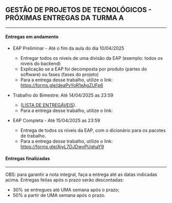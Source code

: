 ## GESTÃO DE PROJETOS DE TECNOLÓGICOS - PRÓXIMAS ENTREGAS DA TURMA A
___

#### Entregas em andamento

- EAP Preliminar - Até o fim da aula do dia 10/04/2025
    + Entregar todos os níveis de uma divisão da EAP (exemplo: todos os níveis do backend)
    + Explicação se a EAP foi decomposta por produto (partes do software) ou fases (fases do projeto)
    + Para a entrega desse trabalho, utilize o link: https://forms.gle/deaPvYoR1eAgZUFp6

- Trabalho do Bimestre: Até 14/04/2025 as 23:59
    + ([LISTA DE ENTREGÁVEIS](https://github.com/biazottoj/unicesumar2025/blob/main/gest%C3%A3o%20de%20projetos%20tecnol%C3%B3gicos/atividades/Entrega%20do%20Projeto%20Gerenciamento%20de%20projetos%20Tecnolo%CC%81gicos%20-%20Primeiro%20Bimestre%20-%202025.pdf)). 
    + Para a entrega desse trabalho, utilize o link: 

- EAP Completa - Até 15/04/2025 as 23:59
    + Entrega de todos os níveis da EAP, com o dicionário para os pacotes de trabalho.
    + Para a entrega desse trabalho, utilize o link: https://forms.gle/AiyL7DJDwyPUqhaY9

#### Entregas finalizadas

___

OBS: para garantir a nota integral, faça a entrega até as datas indicadas acima. Entregas feitas após o prazo serão descontadas:
- 30% se entregues até UMA semana após o prazo;
- 50% a partir de UMA semana após o prazo. 